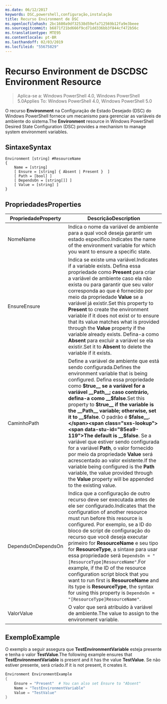 ```yaml
---
ms.date: 06/12/2017
keywords: DSC,powershell,configuração,instalação
title: Recurso Environment de DSC
ms.openlocfilehash: 2bc1600a9df32538d59efa712569b12fa9e3beee
ms.sourcegitcommit: b6871f21bd666f9cd71dd336bb3f844cf472b56c
ms.translationtype: MTE95
ms.contentlocale: pt-BR
ms.lasthandoff: 02/03/2019
ms.locfileid: "55675829"
---
```

# <a name="dsc-environment-resource"></a><span data-ttu-id="85ea9-103">Recurso Environment de DSC</span><span class="sxs-lookup"><span data-stu-id="85ea9-103">DSC Environment Resource</span></span>

> <span data-ttu-id="85ea9-104">Aplica-se a: Windows PowerShell 4.0, Windows PowerShell 5.0</span><span class="sxs-lookup"><span data-stu-id="85ea9-104">Applies To: Windows PowerShell 4.0, Windows PowerShell 5.0</span></span>

<span data-ttu-id="85ea9-105">O recurso __Environment__ na Configuração de Estado Desejado (DSC) do Windows PowerShell fornece um mecanismo para gerenciar as variáveis de ambiente do sistema.</span><span class="sxs-lookup"><span data-stu-id="85ea9-105">The __Environment__ resource in Windows PowerShell Desired State Configuration (DSC) provides a mechanism to manage system environment variables.</span></span>

## <a name="syntax"></a><span data-ttu-id="85ea9-106">Sintaxe</span><span class="sxs-lookup"><span data-stu-id="85ea9-106">Syntax</span></span>
``` mof
Environment [string] #ResourceName
{
    Name = [string]
    [ Ensure = [string] { Absent | Present }  ]
    [ Path = [bool] ]
    [ DependsOn = [string[]] ]
    [ Value = [string] ]
}
```

## <a name="properties"></a><span data-ttu-id="85ea9-107">Propriedades</span><span class="sxs-lookup"><span data-stu-id="85ea9-107">Properties</span></span>

|  <span data-ttu-id="85ea9-108">Propriedade</span><span class="sxs-lookup"><span data-stu-id="85ea9-108">Property</span></span>  |  <span data-ttu-id="85ea9-109">Descrição</span><span class="sxs-lookup"><span data-stu-id="85ea9-109">Description</span></span>   |
|---|---|
| <span data-ttu-id="85ea9-110">Nome</span><span class="sxs-lookup"><span data-stu-id="85ea9-110">Name</span></span>| <span data-ttu-id="85ea9-111">Indica o nome da variável de ambiente para a qual você deseja garantir um estado específico.</span><span class="sxs-lookup"><span data-stu-id="85ea9-111">Indicates the name of the environment variable for which you want to ensure a specific state.</span></span>|
| <span data-ttu-id="85ea9-112">Ensure</span><span class="sxs-lookup"><span data-stu-id="85ea9-112">Ensure</span></span>| <span data-ttu-id="85ea9-113">Indica se existe uma variável.</span><span class="sxs-lookup"><span data-stu-id="85ea9-113">Indicates if a variable exists.</span></span> <span data-ttu-id="85ea9-114">Defina essa propriedade como __Present__ para criar a variável de ambiente caso ela não exista ou para garantir que seu valor corresponda ao que é fornecido por meio da propriedade __Value__ se a variável já existir.</span><span class="sxs-lookup"><span data-stu-id="85ea9-114">Set this property to __Present__ to create the environment variable if it does not exist or to ensure that its value matches what is provided through the __Value__ property if the variable already exists.</span></span> <span data-ttu-id="85ea9-115">Defina-a como __Absent__ para excluir a variável se ela existir.</span><span class="sxs-lookup"><span data-stu-id="85ea9-115">Set it to __Absent__ to delete the variable if it exists.</span></span>|
| <span data-ttu-id="85ea9-116">Caminho</span><span class="sxs-lookup"><span data-stu-id="85ea9-116">Path</span></span>| <span data-ttu-id="85ea9-117">Define a variável de ambiente que está sendo configurada.</span><span class="sxs-lookup"><span data-stu-id="85ea9-117">Defines the environment variable that is being configured.</span></span> <span data-ttu-id="85ea9-118">Defina essa propriedade como __$true__ se a variável for a variável __Path__; caso contrário, defina-a como __$false__.</span><span class="sxs-lookup"><span data-stu-id="85ea9-118">Set this property to __$true__ if the variable is the __Path__ variable; otherwise, set it to __$false__.</span></span> <span data-ttu-id="85ea9-119">O padrão é __$false__.</span><span class="sxs-lookup"><span data-stu-id="85ea9-119">The default is __$false__.</span></span> <span data-ttu-id="85ea9-120">Se a variável que estiver sendo configurada for a variável __Path__, o valor fornecido por meio da propriedade __Value__ será acrescentado ao valor existente.</span><span class="sxs-lookup"><span data-stu-id="85ea9-120">If the variable being configured is the __Path__ variable, the value provided through the __Value__ property will be appended to the existing value.</span></span>|
| <span data-ttu-id="85ea9-121">DependsOn</span><span class="sxs-lookup"><span data-stu-id="85ea9-121">DependsOn</span></span> | <span data-ttu-id="85ea9-122">Indica que a configuração de outro recurso deve ser executada antes de ele ser configurado.</span><span class="sxs-lookup"><span data-stu-id="85ea9-122">Indicates that the configuration of another resource must run before this resource is configured.</span></span> <span data-ttu-id="85ea9-123">Por exemplo, se a ID do bloco de script de configuração do recurso que você deseja executar primeiro for __ResourceName__ e seu tipo for __ResourceType__, a sintaxe para usar essa propriedade será `DependsOn = "[ResourceType]ResourceName"`.</span><span class="sxs-lookup"><span data-stu-id="85ea9-123">For example, if the ID of the resource configuration script block that you want to run first is __ResourceName__ and its type is __ResourceType__, the syntax for using this property is `DependsOn = "[ResourceType]ResourceName"`.</span></span>|
| <span data-ttu-id="85ea9-124">Valor</span><span class="sxs-lookup"><span data-stu-id="85ea9-124">Value</span></span>| <span data-ttu-id="85ea9-125">O valor que será atribuído à variável de ambiente.</span><span class="sxs-lookup"><span data-stu-id="85ea9-125">The value to assign to the environment variable.</span></span>|

## <a name="example"></a><span data-ttu-id="85ea9-126">Exemplo</span><span class="sxs-lookup"><span data-stu-id="85ea9-126">Example</span></span>

<span data-ttu-id="85ea9-127">O exemplo a seguir assegura que __TestEnvironmentVariable__ esteja presente e tenha o valor __TestValue__.</span><span class="sxs-lookup"><span data-stu-id="85ea9-127">The following example ensures that __TestEnvironmentVariable__ is present and it has the value __TestValue__.</span></span> <span data-ttu-id="85ea9-128">Se não estiver presente, será criado.</span><span class="sxs-lookup"><span data-stu-id="85ea9-128">If it is not present, it creates it.</span></span>

```powershell
Environment EnvironmentExample
{
    Ensure = "Present"  # You can also set Ensure to "Absent"
    Name = "TestEnvironmentVariable"
    Value = "TestValue"
}
```